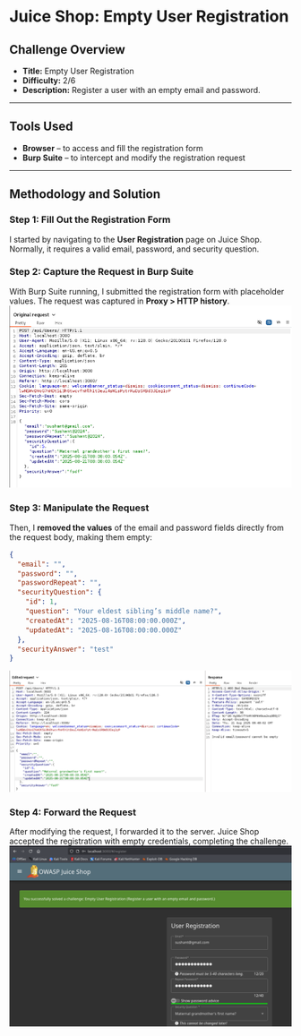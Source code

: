 #  Juice Shop: Empty User Registration  

##  Challenge Overview  
- **Title:** Empty User Registration  
- **Difficulty:** 2/6  
- **Description:** Register a user with an empty email and password.  

---

##  Tools Used  
- **Browser** – to access and fill the registration form  
- **Burp Suite** – to intercept and modify the registration request  

---

##  Methodology and Solution  

### Step 1: Fill Out the Registration Form  
I started by navigating to the **User Registration** page on Juice Shop. Normally, it requires a valid email, password, and security question.  

### Step 2: Capture the Request in Burp Suite  
With Burp Suite running, I submitted the registration form with placeholder values. The request was captured in **Proxy > HTTP history**.  
![My Images](../.Images/org.png)
### Step 3: Manipulate the Request  
Then, I **removed the values** of the email and password fields directly from the request body, making them empty:  

```json
{
  "email": "",
  "password": "",
  "passwordRepeat": "",
  "securityQuestion": {
    "id": 1,
    "question": "Your eldest sibling’s middle name?",
    "createdAt": "2025-08-16T08:00:00.000Z",
    "updatedAt": "2025-08-16T08:00:00.000Z"
  },
  "securityAnswer": "test"
}
```
![My Image](../.Images/edt.png)
### Step 4: Forward the Request

After modifying the request, I forwarded it to the server.
Juice Shop accepted the registration with empty credentials, completing the challenge.
![My Images](../.Images/reg.png)
